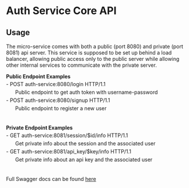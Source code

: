 # Auth Service Core API

## Usage
The micro-service comes with both a public (port 8080) and private (port 8081) api server.
This service is supposed to be set up behind a load balancer, allowing public access only to the public server while allowing other internal services to communicate with the private server.

**Public Endpoint Examples**
<ul style="list-style-type:none; padding:0; margin:0; margin-top:-10px;">
<li>
    - POST auth-service:8080/login HTTP/1.1
    <p style="margin:5px; padding:0; padding-left:20px;">
        Public endpoint to get auth token with username-password
    </p>
</li>
<li>
    - POST auth-service:8080/signup HTTP/1.1
    <p style="margin:5px; padding:0; padding-left:20px;">
        Public endpoint to register a new user
    </p>
</li>
</ul>
<br/>

**Private Endpoint Examples**
<ul style="list-style-type:none; padding:0; margin:0;margin-top:-10px;">
<li>
    - GET auth-service:8081/session/$id/info HTTP/1.1
    <p style="margin:5px; padding:0; padding-left:20px;">
        Get private info about the session and the associated user
    </p>
</li>
<li>
    - GET auth-service:8081/api_key/$key/info HTTP/1.1
    <p style="margin:5px; padding:0; padding-left:20px;">
        Get private info about an api key and the associated user
    </p>
</li>
</ul>
<br/>


Full Swagger docs can be found [here](#)